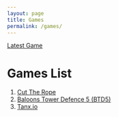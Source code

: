 ```yaml
---
layout: page
title: Games
permalink: /games/
---
```

<head>
<link rel="stylesheet" type="text/css" href="games.css">
</head>

<a href="latest"> Latest Game</a>

<h1> Games List </h1>
<ol type="1">
<li><a href="cuttherope"> Cut The Rope </a></li>

<li><a href="btd5"> Baloons Tower Defence 5 (BTD5) </a> </li>

<li><a href="tanx.io"> Tanx.io </a> </li>
</ol>
